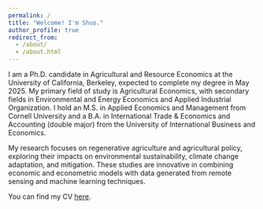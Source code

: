 ```yaml
---
permalink: /
title: "Welcome! I'm Shuo."
author_profile: true
redirect_from: 
  - /about/
  - /about.html
---
```


I am a Ph.D. candidate in Agricultural and Resource Economics at the University of California, Berkeley, expected to complete my degree in May 2025. My primary field of study is Agricultural Economics, with secondary fields in Environmental and Energy Economics and Applied Industrial Organization. I hold an M.S. in Applied Economics and Management from Cornell University and a B.A. in International Trade & Economics and Accounting (double major) from the University of International Business and Economics.

My research focuses on regenerative agriculture and agricultural policy, exploring their impacts on environmental sustainability, climate change adaptation, and mitigation. These studies are innovative in combining economic and econometric models with data generated from remote sensing and machine learning techniques.

You can find my CV [here](https://github.com/shuoy528/shuoyu.github.io/files/CV_ShuoYu.pdf).
